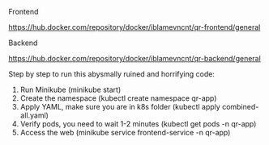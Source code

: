 Frontend

https://hub.docker.com/repository/docker/iblamevncnt/qr-frontend/general

Backend

https://hub.docker.com/repository/docker/iblamevncnt/qr-backend/general

Step by step to run this abysmally ruined and horrifying code:

1. Run Minikube (minikube start)
2. Create the namespace (kubectl create namespace qr-app)
3. Apply YAML, make sure you are in k8s folder (kubectl apply combined-all.yaml)
4. Verify pods, you need to wait 1-2 minutes (kubectl get pods -n qr-app)
5. Access the web (minikube service frontend-service -n qr-app)




